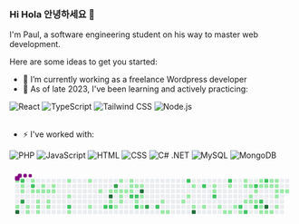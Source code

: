 ### Hi Hola 안녕하세요 👋
I'm Paul, a software engineering student on his way to master web development.

Here are some ideas to get you started:
- 🔭 I’m currently working as a freelance Wordpress developer
- 🌱 As of late 2023, I've been learning and actively practicing:
<div display="flex">
  <img src="https://img.shields.io/badge/react-%2320232a.svg?style=for-the-badge&logo=react&logoColor=%2361DAFB" alt="React"/>
  <img src="https://img.shields.io/badge/typescript-%23007ACC.svg?style=for-the-badge&logo=typescript&logoColor=white" alt="TypeScript"/>
  <img src="https://img.shields.io/badge/tailwindcss-%2338B2AC.svg?style=for-the-badge&logo=tailwind-css&logoColor=white" alt="Tailwind CSS"/>
  <img src="https://img.shields.io/badge/node.js-%2343853D.svg?style=for-the-badge&logo=node.js&logoColor=white" alt="Node.js"/>
</div>
<br>

- ⚡ I've worked with: 
<div display="flex">
  <!-- PHP Badge -->
  <img src="https://img.shields.io/badge/PHP-%23777BB4.svg?style=for-the-badge&logo=php&logoColor=white" alt="PHP"/>

  <!-- JavaScript Badge -->
  <img src="https://img.shields.io/badge/JavaScript-%23F7DF1E.svg?style=for-the-badge&logo=javascript&logoColor=black" alt="JavaScript"/>

  <!-- HTML Badge -->
  <img src="https://img.shields.io/badge/HTML-%23E34F26.svg?style=for-the-badge&logo=html5&logoColor=white" alt="HTML"/>

  <!-- CSS Badge -->
  <img src="https://img.shields.io/badge/CSS-%231572B6.svg?style=for-the-badge&logo=css3&logoColor=white" alt="CSS"/>

  <!-- C# .NET Badge -->
  <img src="https://img.shields.io/badge/C%23-%23239120.svg?style=for-the-badge&logo=c-sharp&logoColor=white" alt="C# .NET"/>

  <!-- MySQL Badge -->
  <img src="https://img.shields.io/badge/MySQL-%2300758F.svg?style=for-the-badge&logo=mysql&logoColor=white" alt="MySQL"/>

  <!-- MongoDB Badge -->
  <img src="https://img.shields.io/badge/MongoDB-%234EA94B.svg?style=for-the-badge&logo=mongodb&logoColor=white" alt="MongoDB"/>
</div>

<svg viewBox="-16 -32 880 192" width="880" height="192" xmlns="http://www.w3.org/2000/svg"><style>@keyframes c0{.18%{fill:var(--c1)}.2%,to{fill:var(--ce)}}@keyframes c1{44.43%{fill:var(--c1)}44.45%,to{fill:var(--ce)}}@keyframes c2{97.26%{fill:var(--c4)}97.28%,to{fill:var(--ce)}}@keyframes c3{72.11%{fill:var(--c2)}72.13%,to{fill:var(--ce)}}@keyframes c4{.57%{fill:var(--c1)}.59%,to{fill:var(--ce)}}@keyframes c5{.77%{fill:var(--c1)}.79%,to{fill:var(--ce)}}@keyframes c6{72.89%{fill:var(--c3)}72.91%,to{fill:var(--ce)}}@keyframes c7{4.28%{fill:var(--c1)}4.3%,to{fill:var(--ce)}}@keyframes c8{4.47%{fill:var(--c1)}4.49%,to{fill:var(--ce)}}@keyframes c9{3.11%{fill:var(--c1)}3.13%,to{fill:var(--ce)}}@keyframes ca{71.53%{fill:var(--c2)}71.55%,to{fill:var(--ce)}}@keyframes cb{1.16%{fill:var(--c1)}1.18%,to{fill:var(--ce)}}@keyframes cc{1.35%{fill:var(--c1)}1.37%,to{fill:var(--ce)}}@keyframes cd{5.25%{fill:var(--c1)}5.27%,to{fill:var(--ce)}}@keyframes ce{5.06%{fill:var(--c1)}5.08%,to{fill:var(--ce)}}@keyframes cf{4.86%{fill:var(--c1)}4.88%,to{fill:var(--ce)}}@keyframes cg{2.52%{fill:var(--c1)}2.54%,to{fill:var(--ce)}}@keyframes ch{1.55%{fill:var(--c1)}1.57%,to{fill:var(--ce)}}@keyframes ci{1.74%{fill:var(--c1)}1.76%,to{fill:var(--ce)}}@keyframes cj{5.64%{fill:var(--c1)}5.66%,to{fill:var(--ce)}}@keyframes ck{5.84%{fill:var(--c1)}5.86%,to{fill:var(--ce)}}@keyframes cl{2.13%{fill:var(--c1)}2.15%,to{fill:var(--ce)}}@keyframes cm{1.94%{fill:var(--c1)}1.96%,to{fill:var(--ce)}}@keyframes cn{14.22%{fill:var(--c1)}14.24%,to{fill:var(--ce)}}@keyframes co{14.8%{fill:var(--c1)}14.82%,to{fill:var(--ce)}}@keyframes cp{69.39%{fill:var(--c2)}69.41%,to{fill:var(--ce)}}@keyframes cq{6.81%{fill:var(--c1)}6.83%,to{fill:var(--ce)}}@keyframes cr{13.44%{fill:var(--c1)}13.46%,to{fill:var(--ce)}}@keyframes cs{7.79%{fill:var(--c1)}7.81%,to{fill:var(--ce)}}@keyframes ct{12.66%{fill:var(--c1)}12.68%,to{fill:var(--ce)}}@keyframes cu{68.02%{fill:var(--c2)}68.04%,to{fill:var(--ce)}}@keyframes cv{12.27%{fill:var(--c1)}12.29%,to{fill:var(--ce)}}@keyframes cw{81.08%{fill:var(--c4)}81.1%,to{fill:var(--ce)}}@keyframes cx{8.76%{fill:var(--c1)}8.78%,to{fill:var(--ce)}}@keyframes cy{67.83%{fill:var(--c2)}67.85%,to{fill:var(--ce)}}@keyframes cz{76.99%{fill:var(--c3)}77.01%,to{fill:var(--ce)}}@keyframes c10{12.08%{fill:var(--c1)}12.1%,to{fill:var(--ce)}}@keyframes c11{16.95%{fill:var(--c1)}16.97%,to{fill:var(--ce)}}@keyframes c12{11.49%{fill:var(--c1)}11.51%,to{fill:var(--ce)}}@keyframes c13{9.54%{fill:var(--c1)}9.56%,to{fill:var(--ce)}}@keyframes c14{9.35%{fill:var(--c1)}9.37%,to{fill:var(--ce)}}@keyframes c15{9.15%{fill:var(--c1)}9.17%,to{fill:var(--ce)}}@keyframes c16{9.74%{fill:var(--c1)}9.76%,to{fill:var(--ce)}}@keyframes c17{11.1%{fill:var(--c1)}11.12%,to{fill:var(--ce)}}@keyframes c18{10.13%{fill:var(--c1)}10.15%,to{fill:var(--ce)}}@keyframes c19{9.93%{fill:var(--c1)}9.95%,to{fill:var(--ce)}}@keyframes c1a{66.27%{fill:var(--c2)}66.29%,to{fill:var(--ce)}}@keyframes c1b{10.32%{fill:var(--c1)}10.34%,to{fill:var(--ce)}}@keyframes c1c{66.07%{fill:var(--c2)}66.09%,to{fill:var(--ce)}}@keyframes c1d{17.92%{fill:var(--c1)}17.94%,to{fill:var(--ce)}}@keyframes c1e{66.85%{fill:var(--c2)}66.87%,to{fill:var(--ce)}}@keyframes c1f{10.52%{fill:var(--c1)}10.54%,to{fill:var(--ce)}}@keyframes c1g{79.72%{fill:var(--c4)}79.74%,to{fill:var(--ce)}}@keyframes c1h{18.31%{fill:var(--c1)}18.33%,to{fill:var(--ce)}}@keyframes c1i{19.09%{fill:var(--c1)}19.11%,to{fill:var(--ce)}}@keyframes c1j{78.94%{fill:var(--c3)}78.96%,to{fill:var(--ce)}}@keyframes c1k{64.9%{fill:var(--c2)}64.92%,to{fill:var(--ce)}}@keyframes c1l{20.85%{fill:var(--c1)}20.87%,to{fill:var(--ce)}}@keyframes c1m{20.07%{fill:var(--c1)}20.09%,to{fill:var(--ce)}}@keyframes c1n{20.26%{fill:var(--c1)}20.28%,to{fill:var(--ce)}}@keyframes c1o{22.41%{fill:var(--c1)}22.43%,to{fill:var(--ce)}}@keyframes c1p{62.76%{fill:var(--c2)}62.78%,to{fill:var(--ce)}}@keyframes c1q{22.02%{fill:var(--c1)}22.04%,to{fill:var(--ce)}}@keyframes c1r{37.03%{fill:var(--c1)}37.05%,to{fill:var(--ce)}}@keyframes c1s{22.99%{fill:var(--c1)}23.01%,to{fill:var(--ce)}}@keyframes c1t{84.79%{fill:var(--c4)}84.81%,to{fill:var(--ce)}}@keyframes c1u{60.42%{fill:var(--c2)}60.44%,to{fill:var(--ce)}}@keyframes c1v{23.38%{fill:var(--c1)}23.4%,to{fill:var(--ce)}}@keyframes c1w{35.86%{fill:var(--c1)}35.88%,to{fill:var(--ce)}}@keyframes c1x{36.05%{fill:var(--c1)}36.07%,to{fill:var(--ce)}}@keyframes c1y{61.2%{fill:var(--c2)}61.22%,to{fill:var(--ce)}}@keyframes c1z{23.97%{fill:var(--c1)}23.99%,to{fill:var(--ce)}}@keyframes c20{24.36%{fill:var(--c1)}24.38%,to{fill:var(--ce)}}@keyframes c21{59.25%{fill:var(--c2)}59.27%,to{fill:var(--ce)}}@keyframes c22{35.27%{fill:var(--c1)}35.29%,to{fill:var(--ce)}}@keyframes c23{24.55%{fill:var(--c1)}24.57%,to{fill:var(--ce)}}@keyframes c24{25.72%{fill:var(--c1)}25.74%,to{fill:var(--ce)}}@keyframes c25{55.55%{fill:var(--c2)}55.57%,to{fill:var(--ce)}}@keyframes c26{24.94%{fill:var(--c1)}24.96%,to{fill:var(--ce)}}@keyframes c27{32.93%{fill:var(--c1)}32.95%,to{fill:var(--ce)}}@keyframes c28{32.74%{fill:var(--c1)}32.76%,to{fill:var(--ce)}}@keyframes c29{26.31%{fill:var(--c1)}26.33%,to{fill:var(--ce)}}@keyframes c2a{55.94%{fill:var(--c2)}55.96%,to{fill:var(--ce)}}@keyframes c2b{32.54%{fill:var(--c1)}32.56%,to{fill:var(--ce)}}@keyframes c2c{32.15%{fill:var(--c1)}32.17%,to{fill:var(--ce)}}@keyframes c2d{26.5%{fill:var(--c1)}26.52%,to{fill:var(--ce)}}@keyframes c2e{57.3%{fill:var(--c2)}57.32%,to{fill:var(--ce)}}@keyframes c2f{27.09%{fill:var(--c1)}27.11%,to{fill:var(--ce)}}@keyframes c2g{26.7%{fill:var(--c1)}26.72%,to{fill:var(--ce)}}@keyframes c2h{54.96%{fill:var(--c2)}54.98%,to{fill:var(--ce)}}@keyframes c2i{33.52%{fill:var(--c1)}33.54%,to{fill:var(--ce)}}@keyframes c2j{27.48%{fill:var(--c1)}27.5%,to{fill:var(--ce)}}@keyframes c2k{54.57%{fill:var(--c2)}54.59%,to{fill:var(--ce)}}@keyframes c2l{54.38%{fill:var(--c1)}54.4%,to{fill:var(--ce)}}@keyframes c2m{31.18%{fill:var(--c1)}31.2%,to{fill:var(--ce)}}@keyframes c2n{57.88%{fill:var(--c2)}57.9%,to{fill:var(--ce)}}@keyframes c2o{27.67%{fill:var(--c1)}27.69%,to{fill:var(--ce)}}@keyframes c2p{87.71%{fill:var(--c4)}87.73%,to{fill:var(--ce)}}@keyframes c2q{30.98%{fill:var(--c1)}31%,to{fill:var(--ce)}}@keyframes c2r{28.45%{fill:var(--c1)}28.47%,to{fill:var(--ce)}}@keyframes c2s{27.87%{fill:var(--c1)}27.89%,to{fill:var(--ce)}}@keyframes c2t{30.79%{fill:var(--c1)}30.81%,to{fill:var(--ce)}}@keyframes c2u{28.26%{fill:var(--c1)}28.28%,to{fill:var(--ce)}}@keyframes c2v{28.06%{fill:var(--c1)}28.08%,to{fill:var(--ce)}}@keyframes c2w{29.03%{fill:var(--c1)}29.05%,to{fill:var(--ce)}}@keyframes c2x{30.01%{fill:var(--c1)}30.03%,to{fill:var(--ce)}}@keyframes c2y{30.4%{fill:var(--c1)}30.42%,to{fill:var(--ce)}}@keyframes c2z{29.23%{fill:var(--c1)}29.25%,to{fill:var(--ce)}}@keyframes c30{29.42%{fill:var(--c1)}29.44%,to{fill:var(--ce)}}@keyframes u0{.18%{transform:scale(0,1)}.2%,.57%{transform:scale(.01,1)}.59%,.77%{transform:scale(.02,1)}.79%,1.16%{transform:scale(.04,1)}1.18%,1.35%{transform:scale(.05,1)}1.37%,1.55%{transform:scale(.06,1)}1.57%,1.74%{transform:scale(.07,1)}1.76%,1.94%{transform:scale(.09,1)}1.96%,2.13%{transform:scale(.1,1)}2.15%,2.52%{transform:scale(.11,1)}2.54%,3.11%{transform:scale(.12,1)}3.13%,4.28%{transform:scale(.13,1)}4.3%,4.47%{transform:scale(.15,1)}4.49%,4.86%{transform:scale(.16,1)}4.88%,5.06%{transform:scale(.17,1)}5.08%,5.25%{transform:scale(.18,1)}5.27%,5.64%{transform:scale(.2,1)}5.66%,5.84%{transform:scale(.21,1)}5.86%,6.81%{transform:scale(.22,1)}6.83%,7.79%{transform:scale(.23,1)}7.81%,8.76%{transform:scale(.24,1)}8.78%,9.15%{transform:scale(.26,1)}9.17%,9.35%{transform:scale(.27,1)}9.37%,9.54%{transform:scale(.28,1)}9.56%,9.74%{transform:scale(.29,1)}9.76%,9.93%{transform:scale(.3,1)}10.13%,9.95%{transform:scale(.32,1)}10.15%,10.32%{transform:scale(.33,1)}10.34%,10.52%{transform:scale(.34,1)}10.54%,11.1%{transform:scale(.35,1)}11.12%,11.49%{transform:scale(.37,1)}11.51%,12.08%{transform:scale(.38,1)}12.1%,12.27%{transform:scale(.39,1)}12.29%,12.66%{transform:scale(.4,1)}12.68%,13.44%{transform:scale(.41,1)}13.46%,14.22%{transform:scale(.43,1)}14.24%,14.8%{transform:scale(.44,1)}14.82%,16.95%{transform:scale(.45,1)}16.97%,17.92%{transform:scale(.46,1)}17.94%,18.31%{transform:scale(.48,1)}18.33%,19.09%{transform:scale(.49,1)}19.11%,20.07%{transform:scale(.5,1)}20.09%,20.26%{transform:scale(.51,1)}20.28%,20.85%{transform:scale(.52,1)}20.87%,22.02%{transform:scale(.54,1)}22.04%,22.41%{transform:scale(.55,1)}22.43%,22.99%{transform:scale(.56,1)}23.01%,23.38%{transform:scale(.57,1)}23.4%,23.97%{transform:scale(.59,1)}23.99%,24.36%{transform:scale(.6,1)}24.38%,24.55%{transform:scale(.61,1)}24.57%,24.94%{transform:scale(.62,1)}24.96%,25.72%{transform:scale(.63,1)}25.74%,26.31%{transform:scale(.65,1)}26.33%,26.5%{transform:scale(.66,1)}26.52%,26.7%{transform:scale(.67,1)}26.72%,27.09%{transform:scale(.68,1)}27.11%,27.48%{transform:scale(.7,1)}27.5%,27.67%{transform:scale(.71,1)}27.69%,27.87%{transform:scale(.72,1)}27.89%,28.06%{transform:scale(.73,1)}28.08%,28.26%{transform:scale(.74,1)}28.28%,28.45%{transform:scale(.76,1)}28.47%,29.03%{transform:scale(.77,1)}29.05%,29.23%{transform:scale(.78,1)}29.25%,29.42%{transform:scale(.79,1)}29.44%,30.01%{transform:scale(.8,1)}30.03%,30.4%{transform:scale(.82,1)}30.42%,30.79%{transform:scale(.83,1)}30.81%,30.98%{transform:scale(.84,1)}31%,31.18%{transform:scale(.85,1)}31.2%,32.15%{transform:scale(.87,1)}32.17%,32.54%{transform:scale(.88,1)}32.56%,32.74%{transform:scale(.89,1)}32.76%,32.93%{transform:scale(.9,1)}32.95%,33.52%{transform:scale(.91,1)}33.54%,35.27%{transform:scale(.93,1)}35.29%,35.86%{transform:scale(.94,1)}35.88%,36.05%{transform:scale(.95,1)}36.07%,37.03%{transform:scale(.96,1)}37.05%,44.43%{transform:scale(.98,1)}44.45%,54.38%{transform:scale(.99,1)}54.4%,to{transform:scale(1,1)}}@keyframes u1{54.57%{transform:scale(0,1)}54.59%,54.96%{transform:scale(.05,1)}54.98%,55.55%{transform:scale(.11,1)}55.57%,55.94%{transform:scale(.16,1)}55.96%,57.3%{transform:scale(.21,1)}57.32%,57.88%{transform:scale(.26,1)}57.9%,59.25%{transform:scale(.32,1)}59.27%,60.42%{transform:scale(.37,1)}60.44%,61.2%{transform:scale(.42,1)}61.22%,62.76%{transform:scale(.47,1)}62.78%,64.9%{transform:scale(.53,1)}64.92%,66.07%{transform:scale(.58,1)}66.09%,66.27%{transform:scale(.63,1)}66.29%,66.85%{transform:scale(.68,1)}66.87%,67.83%{transform:scale(.74,1)}67.85%,68.02%{transform:scale(.79,1)}68.04%,69.39%{transform:scale(.84,1)}69.41%,71.53%{transform:scale(.89,1)}71.55%,72.11%{transform:scale(.95,1)}72.13%,to{transform:scale(1,1)}}@keyframes u2{72.89%{transform:scale(0,1)}72.91%,76.99%{transform:scale(.33,1)}77.01%,78.94%{transform:scale(.67,1)}78.96%,to{transform:scale(1,1)}}@keyframes u3{79.72%{transform:scale(0,1)}79.74%,81.08%{transform:scale(.2,1)}81.1%,84.79%{transform:scale(.4,1)}84.81%,87.71%{transform:scale(.6,1)}87.73%,97.26%{transform:scale(.8,1)}97.28%,to{transform:scale(1,1)}}@keyframes s0{0%,99.81%{transform:translate(0,-16px)}.39%{transform:translate(0,16px)}.58%{transform:translate(16px,16px)}.78%{transform:translate(16px,32px)}1.95%{transform:translate(112px,32px)}2.14%{transform:translate(112px,16px)}2.53%{transform:translate(80px,16px)}2.73%{transform:translate(80px,0)}3.31%{transform:translate(32px,0)}4.48%{transform:translate(32px,96px)}4.87%{transform:translate(64px,96px)}5.26%{transform:translate(64px,64px)}5.65%{transform:translate(96px,64px)}5.85%{transform:translate(96px,80px)}46.2%,6.43%{transform:translate(144px,80px)}46.39%,6.63%{transform:translate(144px,96px)}47.37%,7.6%{transform:translate(224px,96px)}7.8%{transform:translate(224px,80px)}8.19%{transform:translate(256px,80px)}8.38%{transform:translate(256px,64px)}9.16%{transform:translate(320px,64px)}11.89%,39.96%,9.55%{transform:translate(320px,32px)}9.94%{transform:translate(352px,32px)}10.14%{transform:translate(352px,16px)}10.53%{transform:translate(384px,16px)}10.72%{transform:translate(384px,0)}11.5%{transform:translate(320px,0)}12.67%{transform:translate(256px,32px)}13.06%{transform:translate(256px,0)}14.23%{transform:translate(160px,0)}14.81%{transform:translate(160px,48px)}16.18%{transform:translate(272px,48px)}16.37%{transform:translate(272px,64px)}16.76%,76.41%{transform:translate(304px,64px)}16.96%{transform:translate(304px,80px)}17.54%{transform:translate(352px,80px)}17.74%,66.47%{transform:translate(352px,64px)}18.13%,18.91%{transform:translate(384px,64px)}18.32%{transform:translate(384px,48px)}18.52%{transform:translate(400px,48px)}18.71%{transform:translate(400px,64px)}19.3%{transform:translate(384px,96px)}20.27%{transform:translate(464px,96px)}20.66%{transform:translate(464px,64px)}20.86%{transform:translate(448px,64px)}21.05%{transform:translate(448px,48px)}22.03%{transform:translate(528px,48px)}22.22%{transform:translate(528px,64px)}22.42%{transform:translate(512px,64px)}22.61%{transform:translate(512px,80px)}24.17%{transform:translate(640px,80px)}24.37%{transform:translate(640px,96px)}24.95%,55.75%{transform:translate(688px,96px)}25.15%{transform:translate(688px,112px)}25.34%{transform:translate(672px,112px)}25.93%{transform:translate(672px,64px)}26.71%,54.78%{transform:translate(736px,64px)}27.1%{transform:translate(736px,32px)}27.29%{transform:translate(752px,32px)}27.49%{transform:translate(752px,16px)}28.07%,28.85%{transform:translate(800px,16px)}28.27%{transform:translate(800px,0)}28.46%{transform:translate(784px,0)}28.65%{transform:translate(784px,16px)}29.04%{transform:translate(800px,32px)}29.43%{transform:translate(832px,32px)}29.63%{transform:translate(832px,48px)}30.02%{transform:translate(800px,48px)}30.41%{transform:translate(800px,80px)}30.6%{transform:translate(784px,80px)}30.8%{transform:translate(784px,96px)}31.58%,53.8%{transform:translate(720px,96px)}32.55%{transform:translate(720px,16px)}32.75%{transform:translate(704px,16px)}32.94%{transform:translate(704px,0)}33.53%{transform:translate(752px,0)}33.72%{transform:translate(752px,-16px)}34.7%{transform:translate(672px,-16px)}35.09%{transform:translate(672px,16px)}35.87%,60.82%{transform:translate(608px,16px)}36.06%{transform:translate(608px,32px)}36.65%{transform:translate(560px,32px)}36.84%{transform:translate(560px,16px)}39.77%{transform:translate(320px,16px)}43.86%{transform:translate(0,32px)}44.44%,97.08%{transform:translate(0,80px)}47.56%{transform:translate(224px,112px)}53.61%{transform:translate(720px,112px)}54.19%{transform:translate(752px,96px)}54.58%{transform:translate(752px,64px)}54.97%{transform:translate(736px,80px)}55.56%{transform:translate(688px,80px)}56.34%{transform:translate(736px,96px)}57.31%{transform:translate(736px,16px)}57.7%{transform:translate(768px,16px)}57.89%{transform:translate(768px,0)}60.23%{transform:translate(576px,0)}60.43%{transform:translate(576px,16px)}61.21%{transform:translate(608px,48px)}61.4%{transform:translate(592px,48px)}61.99%{transform:translate(592px,0)}63.94%{transform:translate(432px,0)}64.91%{transform:translate(432px,80px)}65.11%{transform:translate(416px,80px)}65.5%{transform:translate(416px,48px)}66.28%{transform:translate(352px,48px)}66.67%{transform:translate(368px,64px)}66.86%{transform:translate(368px,80px)}69.4%{transform:translate(160px,80px)}70.18%{transform:translate(160px,16px)}71.54%{transform:translate(48px,16px)}71.73%,99.03%{transform:translate(48px,0)}72.12%,98.64%{transform:translate(16px,0)}72.9%{transform:translate(16px,64px)}77%{transform:translate(304px,16px)}78.17%{transform:translate(400px,16px)}78.95%{transform:translate(400px,80px)}79.14%{transform:translate(384px,80px)}79.73%{transform:translate(384px,32px)}80.9%{transform:translate(288px,32px)}81.09%{transform:translate(288px,48px)}84.21%{transform:translate(544px,48px)}84.8%{transform:translate(544px,96px)}87.52%{transform:translate(768px,96px)}87.72%{transform:translate(768px,80px)}97.27%{transform:translate(0,96px)}97.47%{transform:translate(16px,96px)}99.22%{transform:translate(48px,-16px)}}@keyframes s1{0%,99.81%{transform:translate(16px,-16px)}.19%{transform:translate(0,-16px)}.58%{transform:translate(0,16px)}.78%{transform:translate(16px,16px)}.97%{transform:translate(16px,32px)}2.14%{transform:translate(112px,32px)}2.34%{transform:translate(112px,16px)}2.73%{transform:translate(80px,16px)}2.92%{transform:translate(80px,0)}3.51%{transform:translate(32px,0)}4.68%{transform:translate(32px,96px)}5.07%{transform:translate(64px,96px)}5.46%{transform:translate(64px,64px)}5.85%{transform:translate(96px,64px)}6.04%{transform:translate(96px,80px)}46.39%,6.63%{transform:translate(144px,80px)}46.59%,6.82%{transform:translate(144px,96px)}47.56%,7.8%{transform:translate(224px,96px)}7.99%{transform:translate(224px,80px)}8.38%{transform:translate(256px,80px)}8.58%{transform:translate(256px,64px)}9.36%{transform:translate(320px,64px)}12.09%,40.16%,9.75%{transform:translate(320px,32px)}10.14%{transform:translate(352px,32px)}10.33%{transform:translate(352px,16px)}10.72%{transform:translate(384px,16px)}10.92%{transform:translate(384px,0)}11.7%{transform:translate(320px,0)}12.87%{transform:translate(256px,32px)}13.26%{transform:translate(256px,0)}14.42%{transform:translate(160px,0)}15.01%{transform:translate(160px,48px)}16.37%{transform:translate(272px,48px)}16.57%{transform:translate(272px,64px)}16.96%,76.61%{transform:translate(304px,64px)}17.15%{transform:translate(304px,80px)}17.74%{transform:translate(352px,80px)}17.93%,66.67%{transform:translate(352px,64px)}18.32%,19.1%{transform:translate(384px,64px)}18.52%{transform:translate(384px,48px)}18.71%{transform:translate(400px,48px)}18.91%{transform:translate(400px,64px)}19.49%{transform:translate(384px,96px)}20.47%{transform:translate(464px,96px)}20.86%{transform:translate(464px,64px)}21.05%{transform:translate(448px,64px)}21.25%{transform:translate(448px,48px)}22.22%{transform:translate(528px,48px)}22.42%{transform:translate(528px,64px)}22.61%{transform:translate(512px,64px)}22.81%{transform:translate(512px,80px)}24.37%{transform:translate(640px,80px)}24.56%{transform:translate(640px,96px)}25.15%,55.95%{transform:translate(688px,96px)}25.34%{transform:translate(688px,112px)}25.54%{transform:translate(672px,112px)}26.12%{transform:translate(672px,64px)}26.9%,54.97%{transform:translate(736px,64px)}27.29%{transform:translate(736px,32px)}27.49%{transform:translate(752px,32px)}27.68%{transform:translate(752px,16px)}28.27%,29.04%{transform:translate(800px,16px)}28.46%{transform:translate(800px,0)}28.65%{transform:translate(784px,0)}28.85%{transform:translate(784px,16px)}29.24%{transform:translate(800px,32px)}29.63%{transform:translate(832px,32px)}29.82%{transform:translate(832px,48px)}30.21%{transform:translate(800px,48px)}30.6%{transform:translate(800px,80px)}30.8%{transform:translate(784px,80px)}30.99%{transform:translate(784px,96px)}31.77%,54%{transform:translate(720px,96px)}32.75%{transform:translate(720px,16px)}32.94%{transform:translate(704px,16px)}33.14%{transform:translate(704px,0)}33.72%{transform:translate(752px,0)}33.92%{transform:translate(752px,-16px)}34.89%{transform:translate(672px,-16px)}35.28%{transform:translate(672px,16px)}36.06%,61.01%{transform:translate(608px,16px)}36.26%{transform:translate(608px,32px)}36.84%{transform:translate(560px,32px)}37.04%{transform:translate(560px,16px)}39.96%{transform:translate(320px,16px)}44.05%{transform:translate(0,32px)}44.64%,97.27%{transform:translate(0,80px)}47.76%{transform:translate(224px,112px)}53.8%{transform:translate(720px,112px)}54.39%{transform:translate(752px,96px)}54.78%{transform:translate(752px,64px)}55.17%{transform:translate(736px,80px)}55.75%{transform:translate(688px,80px)}56.53%{transform:translate(736px,96px)}57.5%{transform:translate(736px,16px)}57.89%{transform:translate(768px,16px)}58.09%{transform:translate(768px,0)}60.43%{transform:translate(576px,0)}60.62%{transform:translate(576px,16px)}61.4%{transform:translate(608px,48px)}61.6%{transform:translate(592px,48px)}62.18%{transform:translate(592px,0)}64.13%{transform:translate(432px,0)}65.11%{transform:translate(432px,80px)}65.3%{transform:translate(416px,80px)}65.69%{transform:translate(416px,48px)}66.47%{transform:translate(352px,48px)}66.86%{transform:translate(368px,64px)}67.06%{transform:translate(368px,80px)}69.59%{transform:translate(160px,80px)}70.37%{transform:translate(160px,16px)}71.73%{transform:translate(48px,16px)}71.93%,99.22%{transform:translate(48px,0)}72.32%,98.83%{transform:translate(16px,0)}73.1%{transform:translate(16px,64px)}77.19%{transform:translate(304px,16px)}78.36%{transform:translate(400px,16px)}79.14%{transform:translate(400px,80px)}79.34%{transform:translate(384px,80px)}79.92%{transform:translate(384px,32px)}81.09%{transform:translate(288px,32px)}81.29%{transform:translate(288px,48px)}84.41%{transform:translate(544px,48px)}84.99%{transform:translate(544px,96px)}87.72%{transform:translate(768px,96px)}87.91%{transform:translate(768px,80px)}97.47%{transform:translate(0,96px)}97.66%{transform:translate(16px,96px)}99.42%{transform:translate(48px,-16px)}}@keyframes s2{0%,99.81%{transform:translate(32px,-16px)}.39%{transform:translate(0,-16px)}.78%{transform:translate(0,16px)}.97%{transform:translate(16px,16px)}1.17%{transform:translate(16px,32px)}2.34%{transform:translate(112px,32px)}2.53%{transform:translate(112px,16px)}2.92%{transform:translate(80px,16px)}3.12%{transform:translate(80px,0)}3.7%{transform:translate(32px,0)}4.87%{transform:translate(32px,96px)}5.26%{transform:translate(64px,96px)}5.65%{transform:translate(64px,64px)}6.04%{transform:translate(96px,64px)}6.24%{transform:translate(96px,80px)}46.59%,6.82%{transform:translate(144px,80px)}46.78%,7.02%{transform:translate(144px,96px)}47.76%,7.99%{transform:translate(224px,96px)}8.19%{transform:translate(224px,80px)}8.58%{transform:translate(256px,80px)}8.77%{transform:translate(256px,64px)}9.55%{transform:translate(320px,64px)}12.28%,40.35%,9.94%{transform:translate(320px,32px)}10.33%{transform:translate(352px,32px)}10.53%{transform:translate(352px,16px)}10.92%{transform:translate(384px,16px)}11.11%{transform:translate(384px,0)}11.89%{transform:translate(320px,0)}13.06%{transform:translate(256px,32px)}13.45%{transform:translate(256px,0)}14.62%{transform:translate(160px,0)}15.2%{transform:translate(160px,48px)}16.57%{transform:translate(272px,48px)}16.76%{transform:translate(272px,64px)}17.15%,76.8%{transform:translate(304px,64px)}17.35%{transform:translate(304px,80px)}17.93%{transform:translate(352px,80px)}18.13%,66.86%{transform:translate(352px,64px)}18.52%,19.3%{transform:translate(384px,64px)}18.71%{transform:translate(384px,48px)}18.91%{transform:translate(400px,48px)}19.1%{transform:translate(400px,64px)}19.69%{transform:translate(384px,96px)}20.66%{transform:translate(464px,96px)}21.05%{transform:translate(464px,64px)}21.25%{transform:translate(448px,64px)}21.44%{transform:translate(448px,48px)}22.42%{transform:translate(528px,48px)}22.61%{transform:translate(528px,64px)}22.81%{transform:translate(512px,64px)}23%{transform:translate(512px,80px)}24.56%{transform:translate(640px,80px)}24.76%{transform:translate(640px,96px)}25.34%,56.14%{transform:translate(688px,96px)}25.54%{transform:translate(688px,112px)}25.73%{transform:translate(672px,112px)}26.32%{transform:translate(672px,64px)}27.1%,55.17%{transform:translate(736px,64px)}27.49%{transform:translate(736px,32px)}27.68%{transform:translate(752px,32px)}27.88%{transform:translate(752px,16px)}28.46%,29.24%{transform:translate(800px,16px)}28.65%{transform:translate(800px,0)}28.85%{transform:translate(784px,0)}29.04%{transform:translate(784px,16px)}29.43%{transform:translate(800px,32px)}29.82%{transform:translate(832px,32px)}30.02%{transform:translate(832px,48px)}30.41%{transform:translate(800px,48px)}30.8%{transform:translate(800px,80px)}30.99%{transform:translate(784px,80px)}31.19%{transform:translate(784px,96px)}31.97%,54.19%{transform:translate(720px,96px)}32.94%{transform:translate(720px,16px)}33.14%{transform:translate(704px,16px)}33.33%{transform:translate(704px,0)}33.92%{transform:translate(752px,0)}34.11%{transform:translate(752px,-16px)}35.09%{transform:translate(672px,-16px)}35.48%{transform:translate(672px,16px)}36.26%,61.21%{transform:translate(608px,16px)}36.45%{transform:translate(608px,32px)}37.04%{transform:translate(560px,32px)}37.23%{transform:translate(560px,16px)}40.16%{transform:translate(320px,16px)}44.25%{transform:translate(0,32px)}44.83%,97.47%{transform:translate(0,80px)}47.95%{transform:translate(224px,112px)}54%{transform:translate(720px,112px)}54.58%{transform:translate(752px,96px)}54.97%{transform:translate(752px,64px)}55.36%{transform:translate(736px,80px)}55.95%{transform:translate(688px,80px)}56.73%{transform:translate(736px,96px)}57.7%{transform:translate(736px,16px)}58.09%{transform:translate(768px,16px)}58.28%{transform:translate(768px,0)}60.62%{transform:translate(576px,0)}60.82%{transform:translate(576px,16px)}61.6%{transform:translate(608px,48px)}61.79%{transform:translate(592px,48px)}62.38%{transform:translate(592px,0)}64.33%{transform:translate(432px,0)}65.3%{transform:translate(432px,80px)}65.5%{transform:translate(416px,80px)}65.89%{transform:translate(416px,48px)}66.67%{transform:translate(352px,48px)}67.06%{transform:translate(368px,64px)}67.25%{transform:translate(368px,80px)}69.79%{transform:translate(160px,80px)}70.57%{transform:translate(160px,16px)}71.93%{transform:translate(48px,16px)}72.12%,99.42%{transform:translate(48px,0)}72.51%,99.03%{transform:translate(16px,0)}73.29%{transform:translate(16px,64px)}77.39%{transform:translate(304px,16px)}78.56%{transform:translate(400px,16px)}79.34%{transform:translate(400px,80px)}79.53%{transform:translate(384px,80px)}80.12%{transform:translate(384px,32px)}81.29%{transform:translate(288px,32px)}81.48%{transform:translate(288px,48px)}84.6%{transform:translate(544px,48px)}85.19%{transform:translate(544px,96px)}87.91%{transform:translate(768px,96px)}88.11%{transform:translate(768px,80px)}97.66%{transform:translate(0,96px)}97.86%{transform:translate(16px,96px)}99.61%{transform:translate(48px,-16px)}}@keyframes s3{0%,99.81%{transform:translate(48px,-16px)}.58%{transform:translate(0,-16px)}.97%{transform:translate(0,16px)}1.17%{transform:translate(16px,16px)}1.36%{transform:translate(16px,32px)}2.53%{transform:translate(112px,32px)}2.73%{transform:translate(112px,16px)}3.12%{transform:translate(80px,16px)}3.31%{transform:translate(80px,0)}3.9%{transform:translate(32px,0)}5.07%{transform:translate(32px,96px)}5.46%{transform:translate(64px,96px)}5.85%{transform:translate(64px,64px)}6.24%{transform:translate(96px,64px)}6.43%{transform:translate(96px,80px)}46.78%,7.02%{transform:translate(144px,80px)}46.98%,7.21%{transform:translate(144px,96px)}47.95%,8.19%{transform:translate(224px,96px)}8.38%{transform:translate(224px,80px)}8.77%{transform:translate(256px,80px)}8.97%{transform:translate(256px,64px)}9.75%{transform:translate(320px,64px)}10.14%,12.48%,40.55%{transform:translate(320px,32px)}10.53%{transform:translate(352px,32px)}10.72%{transform:translate(352px,16px)}11.11%{transform:translate(384px,16px)}11.31%{transform:translate(384px,0)}12.09%{transform:translate(320px,0)}13.26%{transform:translate(256px,32px)}13.65%{transform:translate(256px,0)}14.81%{transform:translate(160px,0)}15.4%{transform:translate(160px,48px)}16.76%{transform:translate(272px,48px)}16.96%{transform:translate(272px,64px)}17.35%,77%{transform:translate(304px,64px)}17.54%{transform:translate(304px,80px)}18.13%{transform:translate(352px,80px)}18.32%,67.06%{transform:translate(352px,64px)}18.71%,19.49%{transform:translate(384px,64px)}18.91%{transform:translate(384px,48px)}19.1%{transform:translate(400px,48px)}19.3%{transform:translate(400px,64px)}19.88%{transform:translate(384px,96px)}20.86%{transform:translate(464px,96px)}21.25%{transform:translate(464px,64px)}21.44%{transform:translate(448px,64px)}21.64%{transform:translate(448px,48px)}22.61%{transform:translate(528px,48px)}22.81%{transform:translate(528px,64px)}23%{transform:translate(512px,64px)}23.2%{transform:translate(512px,80px)}24.76%{transform:translate(640px,80px)}24.95%{transform:translate(640px,96px)}25.54%,56.34%{transform:translate(688px,96px)}25.73%{transform:translate(688px,112px)}25.93%{transform:translate(672px,112px)}26.51%{transform:translate(672px,64px)}27.29%,55.36%{transform:translate(736px,64px)}27.68%{transform:translate(736px,32px)}27.88%{transform:translate(752px,32px)}28.07%{transform:translate(752px,16px)}28.65%,29.43%{transform:translate(800px,16px)}28.85%{transform:translate(800px,0)}29.04%{transform:translate(784px,0)}29.24%{transform:translate(784px,16px)}29.63%{transform:translate(800px,32px)}30.02%{transform:translate(832px,32px)}30.21%{transform:translate(832px,48px)}30.6%{transform:translate(800px,48px)}30.99%{transform:translate(800px,80px)}31.19%{transform:translate(784px,80px)}31.38%{transform:translate(784px,96px)}32.16%,54.39%{transform:translate(720px,96px)}33.14%{transform:translate(720px,16px)}33.33%{transform:translate(704px,16px)}33.53%{transform:translate(704px,0)}34.11%{transform:translate(752px,0)}34.31%{transform:translate(752px,-16px)}35.28%{transform:translate(672px,-16px)}35.67%{transform:translate(672px,16px)}36.45%,61.4%{transform:translate(608px,16px)}36.65%{transform:translate(608px,32px)}37.23%{transform:translate(560px,32px)}37.43%{transform:translate(560px,16px)}40.35%{transform:translate(320px,16px)}44.44%{transform:translate(0,32px)}45.03%,97.66%{transform:translate(0,80px)}48.15%{transform:translate(224px,112px)}54.19%{transform:translate(720px,112px)}54.78%{transform:translate(752px,96px)}55.17%{transform:translate(752px,64px)}55.56%{transform:translate(736px,80px)}56.14%{transform:translate(688px,80px)}56.92%{transform:translate(736px,96px)}57.89%{transform:translate(736px,16px)}58.28%{transform:translate(768px,16px)}58.48%{transform:translate(768px,0)}60.82%{transform:translate(576px,0)}61.01%{transform:translate(576px,16px)}61.79%{transform:translate(608px,48px)}61.99%{transform:translate(592px,48px)}62.57%{transform:translate(592px,0)}64.52%{transform:translate(432px,0)}65.5%{transform:translate(432px,80px)}65.69%{transform:translate(416px,80px)}66.08%{transform:translate(416px,48px)}66.86%{transform:translate(352px,48px)}67.25%{transform:translate(368px,64px)}67.45%{transform:translate(368px,80px)}69.98%{transform:translate(160px,80px)}70.76%{transform:translate(160px,16px)}72.12%{transform:translate(48px,16px)}72.32%,99.61%{transform:translate(48px,0)}72.71%,99.22%{transform:translate(16px,0)}73.49%{transform:translate(16px,64px)}77.58%{transform:translate(304px,16px)}78.75%{transform:translate(400px,16px)}79.53%{transform:translate(400px,80px)}79.73%{transform:translate(384px,80px)}80.31%{transform:translate(384px,32px)}81.48%{transform:translate(288px,32px)}81.68%{transform:translate(288px,48px)}84.8%{transform:translate(544px,48px)}85.38%{transform:translate(544px,96px)}88.11%{transform:translate(768px,96px)}88.3%{transform:translate(768px,80px)}97.86%{transform:translate(0,96px)}98.05%{transform:translate(16px,96px)}}:root{--cb:#1b1f230a;--cs:purple;--ce:#ebedf0;--c0:#ebedf0;--c1:#9be9a8;--c2:#40c463;--c3:#30a14e;--c4:#216e39}@media (prefers-color-scheme:dark){:root{--cb:#1b1f230a;--cs:purple;--ce:#161b22;--c1:#01311f;--c2:#034525;--c3:#0f6d31;--c4:#00c647}}.c{shape-rendering:geometricPrecision;rx:2;ry:2;fill:var(--ce);stroke-width:1px;stroke:var(--cb);animation:none 51300ms linear infinite}.c.c0,.c.c1{fill:var(--c1);animation-name:c0}.c.c1{animation-name:c1}.c.c2{fill:var(--c4);animation-name:c2}.c.c3{fill:var(--c2);animation-name:c3}.c.c4,.c.c5{fill:var(--c1);animation-name:c4}.c.c5{animation-name:c5}.c.c6{fill:var(--c3);animation-name:c6}.c.c7,.c.c8,.c.c9{fill:var(--c1);animation-name:c7}.c.c8,.c.c9{animation-name:c8}.c.c9{animation-name:c9}.c.ca{fill:var(--c2);animation-name:ca}.c.cb,.c.cc{fill:var(--c1);animation-name:cb}.c.cc{animation-name:cc}.c.cd,.c.ce,.c.cf{fill:var(--c1);animation-name:cd}.c.ce,.c.cf{animation-name:ce}.c.cf{animation-name:cf}.c.cg,.c.ch,.c.ci{fill:var(--c1);animation-name:cg}.c.ch,.c.ci{animation-name:ch}.c.ci{animation-name:ci}.c.cj,.c.ck,.c.cl{fill:var(--c1);animation-name:cj}.c.ck,.c.cl{animation-name:ck}.c.cl{animation-name:cl}.c.cm,.c.cn,.c.co{fill:var(--c1);animation-name:cm}.c.cn,.c.co{animation-name:cn}.c.co{animation-name:co}.c.cp{fill:var(--c2);animation-name:cp}.c.cq{fill:var(--c1);animation-name:cq}.c.cr,.c.cs,.c.ct{fill:var(--c1);animation-name:cr}.c.cs,.c.ct{animation-name:cs}.c.ct{animation-name:ct}.c.cu{fill:var(--c2);animation-name:cu}.c.cv{fill:var(--c1);animation-name:cv}.c.cw{fill:var(--c4);animation-name:cw}.c.cx{fill:var(--c1);animation-name:cx}.c.cy{fill:var(--c2);animation-name:cy}.c.cz{fill:var(--c3);animation-name:cz}.c.c10{fill:var(--c1);animation-name:c10}.c.c11,.c.c12,.c.c13{fill:var(--c1);animation-name:c11}.c.c12,.c.c13{animation-name:c12}.c.c13{animation-name:c13}.c.c14,.c.c15,.c.c16{fill:var(--c1);animation-name:c14}.c.c15,.c.c16{animation-name:c15}.c.c16{animation-name:c16}.c.c17,.c.c18,.c.c19{fill:var(--c1);animation-name:c17}.c.c18,.c.c19{animation-name:c18}.c.c19{animation-name:c19}.c.c1a{fill:var(--c2);animation-name:c1a}.c.c1b{fill:var(--c1);animation-name:c1b}.c.c1c{fill:var(--c2);animation-name:c1c}.c.c1d{fill:var(--c1);animation-name:c1d}.c.c1e{fill:var(--c2);animation-name:c1e}.c.c1f{fill:var(--c1);animation-name:c1f}.c.c1g{fill:var(--c4);animation-name:c1g}.c.c1h,.c.c1i{fill:var(--c1);animation-name:c1h}.c.c1i{animation-name:c1i}.c.c1j{fill:var(--c3);animation-name:c1j}.c.c1k{fill:var(--c2);animation-name:c1k}.c.c1l{fill:var(--c1);animation-name:c1l}.c.c1m,.c.c1n,.c.c1o{fill:var(--c1);animation-name:c1m}.c.c1n,.c.c1o{animation-name:c1n}.c.c1o{animation-name:c1o}.c.c1p{fill:var(--c2);animation-name:c1p}.c.c1q,.c.c1r,.c.c1s{fill:var(--c1);animation-name:c1q}.c.c1r,.c.c1s{animation-name:c1r}.c.c1s{animation-name:c1s}.c.c1t{fill:var(--c4);animation-name:c1t}.c.c1u{fill:var(--c2);animation-name:c1u}.c.c1v,.c.c1w,.c.c1x{fill:var(--c1);animation-name:c1v}.c.c1w,.c.c1x{animation-name:c1w}.c.c1x{animation-name:c1x}.c.c1y{fill:var(--c2);animation-name:c1y}.c.c1z,.c.c20{fill:var(--c1);animation-name:c1z}.c.c20{animation-name:c20}.c.c21{fill:var(--c2);animation-name:c21}.c.c22,.c.c23,.c.c24{fill:var(--c1);animation-name:c22}.c.c23,.c.c24{animation-name:c23}.c.c24{animation-name:c24}.c.c25{fill:var(--c2);animation-name:c25}.c.c26{fill:var(--c1);animation-name:c26}.c.c27,.c.c28,.c.c29{fill:var(--c1);animation-name:c27}.c.c28,.c.c29{animation-name:c28}.c.c29{animation-name:c29}.c.c2a{fill:var(--c2);animation-name:c2a}.c.c2b,.c.c2c,.c.c2d{fill:var(--c1);animation-name:c2b}.c.c2c,.c.c2d{animation-name:c2c}.c.c2d{animation-name:c2d}.c.c2e{fill:var(--c2);animation-name:c2e}.c.c2f,.c.c2g{fill:var(--c1);animation-name:c2f}.c.c2g{animation-name:c2g}.c.c2h{fill:var(--c2);animation-name:c2h}.c.c2i,.c.c2j{fill:var(--c1);animation-name:c2i}.c.c2j{animation-name:c2j}.c.c2k{fill:var(--c2);animation-name:c2k}.c.c2l,.c.c2m{fill:var(--c1);animation-name:c2l}.c.c2m{animation-name:c2m}.c.c2n{fill:var(--c2);animation-name:c2n}.c.c2o{fill:var(--c1);animation-name:c2o}.c.c2p{fill:var(--c4);animation-name:c2p}.c.c2q,.c.c2r{fill:var(--c1);animation-name:c2q}.c.c2r{animation-name:c2r}.c.c2s,.c.c2t,.c.c2u{fill:var(--c1);animation-name:c2s}.c.c2t,.c.c2u{animation-name:c2t}.c.c2u{animation-name:c2u}.c.c2v,.c.c2w,.c.c2x{fill:var(--c1);animation-name:c2v}.c.c2w,.c.c2x{animation-name:c2w}.c.c2x{animation-name:c2x}.c.c2y,.c.c2z,.c.c30{fill:var(--c1);animation-name:c2y}.c.c2z,.c.c30{animation-name:c2z}.c.c30{animation-name:c30}.s,.u{animation:none linear 51300ms infinite}.u,.u.u0{transform-origin:0 0}.u{transform:scale(0,1)}.u.u0{fill:var(--c1);animation-name:u0}.u.u1{fill:var(--c2);animation-name:u1;transform-origin:637.9px 0}.u.u2{fill:var(--c3);animation-name:u2;transform-origin:785.8px 0}.u.u3{fill:var(--c4);animation-name:u3;transform-origin:809.1px 0}.s{shape-rendering:geometricPrecision;fill:var(--cs)}.s.s0{transform:translate(0,-16px);animation-name:s0}.s.s1{transform:translate(16px,-16px);animation-name:s1}.s.s2{transform:translate(32px,-16px);animation-name:s2}.s.s3{transform:translate(48px,-16px);animation-name:s3}</style><rect class="c c0" x="2" y="2" width="12" height="12"/><rect class="c" x="2" y="18" width="12" height="12"/><rect class="c" x="2" y="34" width="12" height="12"/><rect class="c" x="2" y="50" width="12" height="12"/><rect class="c" x="2" y="66" width="12" height="12"/><rect class="c c1" x="2" y="82" width="12" height="12"/><rect class="c c2" x="2" y="98" width="12" height="12"/><rect class="c c3" x="18" y="2" width="12" height="12"/><rect class="c c4" x="18" y="18" width="12" height="12"/><rect class="c c5" x="18" y="34" width="12" height="12"/><rect class="c" x="18" y="50" width="12" height="12"/><rect class="c c6" x="18" y="66" width="12" height="12"/><rect class="c" x="18" y="82" width="12" height="12"/><rect class="c" x="18" y="98" width="12" height="12"/><rect class="c" x="34" y="2" width="12" height="12"/><rect class="c" x="34" y="18" width="12" height="12"/><rect class="c" x="34" y="34" width="12" height="12"/><rect class="c" x="34" y="50" width="12" height="12"/><rect class="c" x="34" y="66" width="12" height="12"/><rect class="c c7" x="34" y="82" width="12" height="12"/><rect class="c c8" x="34" y="98" width="12" height="12"/><rect class="c c9" x="50" y="2" width="12" height="12"/><rect class="c ca" x="50" y="18" width="12" height="12"/><rect class="c cb" x="50" y="34" width="12" height="12"/><rect class="c" x="50" y="50" width="12" height="12"/><rect class="c" x="50" y="66" width="12" height="12"/><rect class="c" x="50" y="82" width="12" height="12"/><rect class="c" x="50" y="98" width="12" height="12"/><rect class="c" x="66" y="2" width="12" height="12"/><rect class="c" x="66" y="18" width="12" height="12"/><rect class="c cc" x="66" y="34" width="12" height="12"/><rect class="c" x="66" y="50" width="12" height="12"/><rect class="c cd" x="66" y="66" width="12" height="12"/><rect class="c ce" x="66" y="82" width="12" height="12"/><rect class="c cf" x="66" y="98" width="12" height="12"/><rect class="c" x="82" y="2" width="12" height="12"/><rect class="c cg" x="82" y="18" width="12" height="12"/><rect class="c ch" x="82" y="34" width="12" height="12"/><rect class="c" x="82" y="50" width="12" height="12"/><rect class="c" x="82" y="66" width="12" height="12"/><rect class="c" x="82" y="82" width="12" height="12"/><rect class="c" x="82" y="98" width="12" height="12"/><rect class="c" x="98" y="2" width="12" height="12"/><rect class="c" x="98" y="18" width="12" height="12"/><rect class="c ci" x="98" y="34" width="12" height="12"/><rect class="c" x="98" y="50" width="12" height="12"/><rect class="c cj" x="98" y="66" width="12" height="12"/><rect class="c ck" x="98" y="82" width="12" height="12"/><rect class="c" x="98" y="98" width="12" height="12"/><rect class="c" x="114" y="2" width="12" height="12"/><rect class="c cl" x="114" y="18" width="12" height="12"/><rect class="c cm" x="114" y="34" width="12" height="12"/><rect class="c" x="114" y="50" width="12" height="12"/><rect class="c" x="114" y="66" width="12" height="12"/><rect class="c" x="114" y="82" width="12" height="12"/><rect class="c" x="114" y="98" width="12" height="12"/><rect class="c" x="130" y="2" width="12" height="12"/><rect class="c" x="130" y="18" width="12" height="12"/><rect class="c" x="130" y="34" width="12" height="12"/><rect class="c" x="130" y="50" width="12" height="12"/><rect class="c" x="130" y="66" width="12" height="12"/><rect class="c" x="130" y="82" width="12" height="12"/><rect class="c" x="130" y="98" width="12" height="12"/><rect class="c" x="146" y="2" width="12" height="12"/><rect class="c" x="146" y="18" width="12" height="12"/><rect class="c" x="146" y="34" width="12" height="12"/><rect class="c" x="146" y="50" width="12" height="12"/><rect class="c" x="146" y="66" width="12" height="12"/><rect class="c" x="146" y="82" width="12" height="12"/><rect class="c" x="146" y="98" width="12" height="12"/><rect class="c cn" x="162" y="2" width="12" height="12"/><rect class="c" x="162" y="18" width="12" height="12"/><rect class="c" x="162" y="34" width="12" height="12"/><rect class="c co" x="162" y="50" width="12" height="12"/><rect class="c" x="162" y="66" width="12" height="12"/><rect class="c cp" x="162" y="82" width="12" height="12"/><rect class="c cq" x="162" y="98" width="12" height="12"/><rect class="c" x="178" y="2" width="12" height="12"/><rect class="c" x="178" y="18" width="12" height="12"/><rect class="c" x="178" y="34" width="12" height="12"/><rect class="c" x="178" y="50" width="12" height="12"/><rect class="c" x="178" y="66" width="12" height="12"/><rect class="c" x="178" y="82" width="12" height="12"/><rect class="c" x="178" y="98" width="12" height="12"/><rect class="c" x="194" y="2" width="12" height="12"/><rect class="c" x="194" y="18" width="12" height="12"/><rect class="c" x="194" y="34" width="12" height="12"/><rect class="c" x="194" y="50" width="12" height="12"/><rect class="c" x="194" y="66" width="12" height="12"/><rect class="c" x="194" y="82" width="12" height="12"/><rect class="c" x="194" y="98" width="12" height="12"/><rect class="c" x="210" y="2" width="12" height="12"/><rect class="c" x="210" y="18" width="12" height="12"/><rect class="c" x="210" y="34" width="12" height="12"/><rect class="c" x="210" y="50" width="12" height="12"/><rect class="c" x="210" y="66" width="12" height="12"/><rect class="c" x="210" y="82" width="12" height="12"/><rect class="c" x="210" y="98" width="12" height="12"/><rect class="c cr" x="226" y="2" width="12" height="12"/><rect class="c" x="226" y="18" width="12" height="12"/><rect class="c" x="226" y="34" width="12" height="12"/><rect class="c" x="226" y="50" width="12" height="12"/><rect class="c" x="226" y="66" width="12" height="12"/><rect class="c cs" x="226" y="82" width="12" height="12"/><rect class="c" x="226" y="98" width="12" height="12"/><rect class="c" x="242" y="2" width="12" height="12"/><rect class="c" x="242" y="18" width="12" height="12"/><rect class="c" x="242" y="34" width="12" height="12"/><rect class="c" x="242" y="50" width="12" height="12"/><rect class="c" x="242" y="66" width="12" height="12"/><rect class="c" x="242" y="82" width="12" height="12"/><rect class="c" x="242" y="98" width="12" height="12"/><rect class="c" x="258" y="2" width="12" height="12"/><rect class="c" x="258" y="18" width="12" height="12"/><rect class="c ct" x="258" y="34" width="12" height="12"/><rect class="c" x="258" y="50" width="12" height="12"/><rect class="c" x="258" y="66" width="12" height="12"/><rect class="c" x="258" y="82" width="12" height="12"/><rect class="c" x="258" y="98" width="12" height="12"/><rect class="c" x="274" y="2" width="12" height="12"/><rect class="c" x="274" y="18" width="12" height="12"/><rect class="c" x="274" y="34" width="12" height="12"/><rect class="c" x="274" y="50" width="12" height="12"/><rect class="c" x="274" y="66" width="12" height="12"/><rect class="c cu" x="274" y="82" width="12" height="12"/><rect class="c" x="274" y="98" width="12" height="12"/><rect class="c" x="290" y="2" width="12" height="12"/><rect class="c" x="290" y="18" width="12" height="12"/><rect class="c cv" x="290" y="34" width="12" height="12"/><rect class="c cw" x="290" y="50" width="12" height="12"/><rect class="c cx" x="290" y="66" width="12" height="12"/><rect class="c cy" x="290" y="82" width="12" height="12"/><rect class="c" x="290" y="98" width="12" height="12"/><rect class="c" x="306" y="2" width="12" height="12"/><rect class="c cz" x="306" y="18" width="12" height="12"/><rect class="c c10" x="306" y="34" width="12" height="12"/><rect class="c" x="306" y="50" width="12" height="12"/><rect class="c" x="306" y="66" width="12" height="12"/><rect class="c c11" x="306" y="82" width="12" height="12"/><rect class="c" x="306" y="98" width="12" height="12"/><rect class="c c12" x="322" y="2" width="12" height="12"/><rect class="c" x="322" y="18" width="12" height="12"/><rect class="c c13" x="322" y="34" width="12" height="12"/><rect class="c c14" x="322" y="50" width="12" height="12"/><rect class="c c15" x="322" y="66" width="12" height="12"/><rect class="c" x="322" y="82" width="12" height="12"/><rect class="c" x="322" y="98" width="12" height="12"/><rect class="c" x="338" y="2" width="12" height="12"/><rect class="c" x="338" y="18" width="12" height="12"/><rect class="c c16" x="338" y="34" width="12" height="12"/><rect class="c" x="338" y="50" width="12" height="12"/><rect class="c" x="338" y="66" width="12" height="12"/><rect class="c" x="338" y="82" width="12" height="12"/><rect class="c" x="338" y="98" width="12" height="12"/><rect class="c c17" x="354" y="2" width="12" height="12"/><rect class="c c18" x="354" y="18" width="12" height="12"/><rect class="c c19" x="354" y="34" width="12" height="12"/><rect class="c c1a" x="354" y="50" width="12" height="12"/><rect class="c" x="354" y="66" width="12" height="12"/><rect class="c" x="354" y="82" width="12" height="12"/><rect class="c" x="354" y="98" width="12" height="12"/><rect class="c" x="370" y="2" width="12" height="12"/><rect class="c c1b" x="370" y="18" width="12" height="12"/><rect class="c" x="370" y="34" width="12" height="12"/><rect class="c c1c" x="370" y="50" width="12" height="12"/><rect class="c c1d" x="370" y="66" width="12" height="12"/><rect class="c c1e" x="370" y="82" width="12" height="12"/><rect class="c" x="370" y="98" width="12" height="12"/><rect class="c" x="386" y="2" width="12" height="12"/><rect class="c c1f" x="386" y="18" width="12" height="12"/><rect class="c c1g" x="386" y="34" width="12" height="12"/><rect class="c c1h" x="386" y="50" width="12" height="12"/><rect class="c" x="386" y="66" width="12" height="12"/><rect class="c c1i" x="386" y="82" width="12" height="12"/><rect class="c" x="386" y="98" width="12" height="12"/><rect class="c" x="402" y="2" width="12" height="12"/><rect class="c" x="402" y="18" width="12" height="12"/><rect class="c" x="402" y="34" width="12" height="12"/><rect class="c" x="402" y="50" width="12" height="12"/><rect class="c" x="402" y="66" width="12" height="12"/><rect class="c c1j" x="402" y="82" width="12" height="12"/><rect class="c" x="402" y="98" width="12" height="12"/><rect class="c" x="418" y="2" width="12" height="12"/><rect class="c" x="418" y="18" width="12" height="12"/><rect class="c" x="418" y="34" width="12" height="12"/><rect class="c" x="418" y="50" width="12" height="12"/><rect class="c" x="418" y="66" width="12" height="12"/><rect class="c" x="418" y="82" width="12" height="12"/><rect class="c" x="418" y="98" width="12" height="12"/><rect class="c" x="434" y="2" width="12" height="12"/><rect class="c" x="434" y="18" width="12" height="12"/><rect class="c" x="434" y="34" width="12" height="12"/><rect class="c" x="434" y="50" width="12" height="12"/><rect class="c" x="434" y="66" width="12" height="12"/><rect class="c c1k" x="434" y="82" width="12" height="12"/><rect class="c" x="434" y="98" width="12" height="12"/><rect class="c" x="450" y="2" width="12" height="12"/><rect class="c" x="450" y="18" width="12" height="12"/><rect class="c" x="450" y="34" width="12" height="12"/><rect class="c" x="450" y="50" width="12" height="12"/><rect class="c c1l" x="450" y="66" width="12" height="12"/><rect class="c" x="450" y="82" width="12" height="12"/><rect class="c c1m" x="450" y="98" width="12" height="12"/><rect class="c" x="466" y="2" width="12" height="12"/><rect class="c" x="466" y="18" width="12" height="12"/><rect class="c" x="466" y="34" width="12" height="12"/><rect class="c" x="466" y="50" width="12" height="12"/><rect class="c" x="466" y="66" width="12" height="12"/><rect class="c" x="466" y="82" width="12" height="12"/><rect class="c c1n" x="466" y="98" width="12" height="12"/><rect class="c" x="482" y="2" width="12" height="12"/><rect class="c" x="482" y="18" width="12" height="12"/><rect class="c" x="482" y="34" width="12" height="12"/><rect class="c" x="482" y="50" width="12" height="12"/><rect class="c" x="482" y="66" width="12" height="12"/><rect class="c" x="482" y="82" width="12" height="12"/><rect class="c" x="482" y="98" width="12" height="12"/><rect class="c" x="498" y="2" width="12" height="12"/><rect class="c" x="498" y="18" width="12" height="12"/><rect class="c" x="498" y="34" width="12" height="12"/><rect class="c" x="498" y="50" width="12" height="12"/><rect class="c" x="498" y="66" width="12" height="12"/><rect class="c" x="498" y="82" width="12" height="12"/><rect class="c" x="498" y="98" width="12" height="12"/><rect class="c" x="514" y="2" width="12" height="12"/><rect class="c" x="514" y="18" width="12" height="12"/><rect class="c" x="514" y="34" width="12" height="12"/><rect class="c" x="514" y="50" width="12" height="12"/><rect class="c c1o" x="514" y="66" width="12" height="12"/><rect class="c" x="514" y="82" width="12" height="12"/><rect class="c" x="514" y="98" width="12" height="12"/><rect class="c c1p" x="530" y="2" width="12" height="12"/><rect class="c" x="530" y="18" width="12" height="12"/><rect class="c" x="530" y="34" width="12" height="12"/><rect class="c c1q" x="530" y="50" width="12" height="12"/><rect class="c" x="530" y="66" width="12" height="12"/><rect class="c" x="530" y="82" width="12" height="12"/><rect class="c" x="530" y="98" width="12" height="12"/><rect class="c" x="546" y="2" width="12" height="12"/><rect class="c c1r" x="546" y="18" width="12" height="12"/><rect class="c" x="546" y="34" width="12" height="12"/><rect class="c" x="546" y="50" width="12" height="12"/><rect class="c" x="546" y="66" width="12" height="12"/><rect class="c c1s" x="546" y="82" width="12" height="12"/><rect class="c c1t" x="546" y="98" width="12" height="12"/><rect class="c" x="562" y="2" width="12" height="12"/><rect class="c" x="562" y="18" width="12" height="12"/><rect class="c" x="562" y="34" width="12" height="12"/><rect class="c" x="562" y="50" width="12" height="12"/><rect class="c" x="562" y="66" width="12" height="12"/><rect class="c" x="562" y="82" width="12" height="12"/><rect class="c" x="562" y="98" width="12" height="12"/><rect class="c" x="578" y="2" width="12" height="12"/><rect class="c c1u" x="578" y="18" width="12" height="12"/><rect class="c" x="578" y="34" width="12" height="12"/><rect class="c" x="578" y="50" width="12" height="12"/><rect class="c" x="578" y="66" width="12" height="12"/><rect class="c c1v" x="578" y="82" width="12" height="12"/><rect class="c" x="578" y="98" width="12" height="12"/><rect class="c" x="594" y="2" width="12" height="12"/><rect class="c" x="594" y="18" width="12" height="12"/><rect class="c" x="594" y="34" width="12" height="12"/><rect class="c" x="594" y="50" width="12" height="12"/><rect class="c" x="594" y="66" width="12" height="12"/><rect class="c" x="594" y="82" width="12" height="12"/><rect class="c" x="594" y="98" width="12" height="12"/><rect class="c" x="610" y="2" width="12" height="12"/><rect class="c c1w" x="610" y="18" width="12" height="12"/><rect class="c c1x" x="610" y="34" width="12" height="12"/><rect class="c c1y" x="610" y="50" width="12" height="12"/><rect class="c" x="610" y="66" width="12" height="12"/><rect class="c" x="610" y="82" width="12" height="12"/><rect class="c" x="610" y="98" width="12" height="12"/><rect class="c" x="626" y="2" width="12" height="12"/><rect class="c" x="626" y="18" width="12" height="12"/><rect class="c" x="626" y="34" width="12" height="12"/><rect class="c" x="626" y="50" width="12" height="12"/><rect class="c" x="626" y="66" width="12" height="12"/><rect class="c c1z" x="626" y="82" width="12" height="12"/><rect class="c" x="626" y="98" width="12" height="12"/><rect class="c" x="642" y="2" width="12" height="12"/><rect class="c" x="642" y="18" width="12" height="12"/><rect class="c" x="642" y="34" width="12" height="12"/><rect class="c" x="642" y="50" width="12" height="12"/><rect class="c" x="642" y="66" width="12" height="12"/><rect class="c" x="642" y="82" width="12" height="12"/><rect class="c c20" x="642" y="98" width="12" height="12"/><rect class="c c21" x="658" y="2" width="12" height="12"/><rect class="c c22" x="658" y="18" width="12" height="12"/><rect class="c" x="658" y="34" width="12" height="12"/><rect class="c" x="658" y="50" width="12" height="12"/><rect class="c" x="658" y="66" width="12" height="12"/><rect class="c" x="658" y="82" width="12" height="12"/><rect class="c c23" x="658" y="98" width="12" height="12"/><rect class="c" x="674" y="2" width="12" height="12"/><rect class="c" x="674" y="18" width="12" height="12"/><rect class="c" x="674" y="34" width="12" height="12"/><rect class="c" x="674" y="50" width="12" height="12"/><rect class="c" x="674" y="66" width="12" height="12"/><rect class="c c24" x="674" y="82" width="12" height="12"/><rect class="c" x="674" y="98" width="12" height="12"/><rect class="c" x="690" y="2" width="12" height="12"/><rect class="c" x="690" y="18" width="12" height="12"/><rect class="c" x="690" y="34" width="12" height="12"/><rect class="c" x="690" y="50" width="12" height="12"/><rect class="c" x="690" y="66" width="12" height="12"/><rect class="c c25" x="690" y="82" width="12" height="12"/><rect class="c c26" x="690" y="98" width="12" height="12"/><rect class="c c27" x="706" y="2" width="12" height="12"/><rect class="c c28" x="706" y="18" width="12" height="12"/><rect class="c" x="706" y="34" width="12" height="12"/><rect class="c" x="706" y="50" width="12" height="12"/><rect class="c c29" x="706" y="66" width="12" height="12"/><rect class="c" x="706" y="82" width="12" height="12"/><rect class="c c2a" x="706" y="98" width="12" height="12"/><rect class="c" x="722" y="2" width="12" height="12"/><rect class="c c2b" x="722" y="18" width="12" height="12"/><rect class="c" x="722" y="34" width="12" height="12"/><rect class="c c2c" x="722" y="50" width="12" height="12"/><rect class="c c2d" x="722" y="66" width="12" height="12"/><rect class="c" x="722" y="82" width="12" height="12"/><rect class="c" x="722" y="98" width="12" height="12"/><rect class="c" x="738" y="2" width="12" height="12"/><rect class="c c2e" x="738" y="18" width="12" height="12"/><rect class="c c2f" x="738" y="34" width="12" height="12"/><rect class="c" x="738" y="50" width="12" height="12"/><rect class="c c2g" x="738" y="66" width="12" height="12"/><rect class="c c2h" x="738" y="82" width="12" height="12"/><rect class="c" x="738" y="98" width="12" height="12"/><rect class="c c2i" x="754" y="2" width="12" height="12"/><rect class="c c2j" x="754" y="18" width="12" height="12"/><rect class="c" x="754" y="34" width="12" height="12"/><rect class="c" x="754" y="50" width="12" height="12"/><rect class="c c2k" x="754" y="66" width="12" height="12"/><rect class="c c2l" x="754" y="82" width="12" height="12"/><rect class="c c2m" x="754" y="98" width="12" height="12"/><rect class="c c2n" x="770" y="2" width="12" height="12"/><rect class="c c2o" x="770" y="18" width="12" height="12"/><rect class="c" x="770" y="34" width="12" height="12"/><rect class="c" x="770" y="50" width="12" height="12"/><rect class="c" x="770" y="66" width="12" height="12"/><rect class="c c2p" x="770" y="82" width="12" height="12"/><rect class="c c2q" x="770" y="98" width="12" height="12"/><rect class="c c2r" x="786" y="2" width="12" height="12"/><rect class="c c2s" x="786" y="18" width="12" height="12"/><rect class="c" x="786" y="34" width="12" height="12"/><rect class="c" x="786" y="50" width="12" height="12"/><rect class="c" x="786" y="66" width="12" height="12"/><rect class="c" x="786" y="82" width="12" height="12"/><rect class="c c2t" x="786" y="98" width="12" height="12"/><rect class="c c2u" x="802" y="2" width="12" height="12"/><rect class="c c2v" x="802" y="18" width="12" height="12"/><rect class="c c2w" x="802" y="34" width="12" height="12"/><rect class="c c2x" x="802" y="50" width="12" height="12"/><rect class="c" x="802" y="66" width="12" height="12"/><rect class="c c2y" x="802" y="82" width="12" height="12"/><rect class="c" x="802" y="98" width="12" height="12"/><rect class="c" x="818" y="2" width="12" height="12"/><rect class="c" x="818" y="18" width="12" height="12"/><rect class="c c2z" x="818" y="34" width="12" height="12"/><rect class="c" x="818" y="50" width="12" height="12"/><rect class="c" x="818" y="66" width="12" height="12"/><rect class="c" x="818" y="82" width="12" height="12"/><rect class="c" x="818" y="98" width="12" height="12"/><rect class="c" x="834" y="2" width="12" height="12"/><rect class="c" x="834" y="18" width="12" height="12"/><rect class="c c30" x="834" y="34" width="12" height="12"/><rect class="u u0" height="12" width="638.5" x="0.0" y="144"/><rect class="u u1" height="12" width="148.4" x="637.9" y="144"/><rect class="u u2" height="12" width="23.9" x="785.8" y="144"/><rect class="u u3" height="12" width="39.5" x="809.1" y="144"/><rect class="s s0" x="0.8" y="0.8" width="14.4" height="14.4" rx="4.5" ry="4.5"/><rect class="s s1" x="1.8" y="1.8" width="12.3" height="12.3" rx="4.1" ry="4.1"/><rect class="s s2" x="2.6" y="2.6" width="10.8" height="10.8" rx="3.6" ry="3.6"/><rect class="s s3" x="3.0" y="3.0" width="9.9" height="9.9" rx="3.3" ry="3.3"/></svg>

